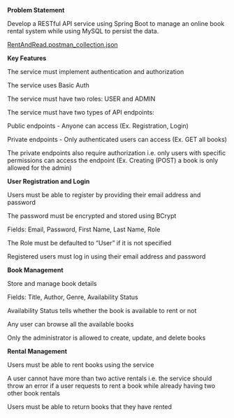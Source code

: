 
**Problem Statement**

Develop a RESTful API service using Spring Boot to manage an online book rental system while using MySQL to persist the data.

[RentAndRead.postman_collection.json](https://github.com/mrstrange47/krayush25_rent_and_read/files/14889354/RentAndRead.postman_collection.json)

**Key Features**

The service must implement authentication and authorization

The service uses Basic Auth

The service must have two roles: USER and ADMIN

The service must have two types of API endpoints:

Public endpoints - Anyone can access (Ex. Registration, Login)

Private endpoints - Only authenticated users can access (Ex. GET all books)

The private endpoints also require authorization i.e. only users with specific permissions can access the endpoint (Ex. Creating (POST) a book is only allowed for the admin)

**User Registration and Login**

Users must be able to register by providing their email address and password

The password must be encrypted and stored using BCrypt

Fields: Email, Password, First Name, Last Name, Role

The Role must be defaulted to “User” if it is not specified

Registered users must log in using their email address and password

**Book Management**

Store and manage book details

Fields: Title, Author, Genre, Availability Status

Availability Status tells whether the book is available to rent or not

Any user can browse all the available books

Only the administrator is allowed to create, update, and delete books

**Rental Management**

Users must be able to rent books using the service

A user cannot have more than two active rentals i.e. the service should throw an error if a user requests to rent a book while already having two other book rentals

Users must be able to return books that they have rented
